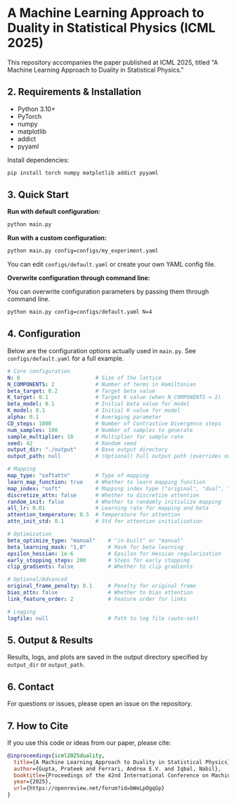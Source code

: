 # A Machine Learning Approach to Duality in Statistical Physics (ICML 2025)

This repository accompanies the paper published at ICML 2025, titled "A Machine Learning Approach to Duality in Statistical Physics."


## 2. Requirements & Installation

- Python 3.10+
- PyTorch
- numpy
- matplotlib
- addict
- pyyaml

Install dependencies:
```bash
pip install torch numpy matplotlib addict pyyaml
```

## 3. Quick Start

**Run with default configuration:**
```bash
python main.py
```

**Run with a custom configuration:**

```bash
python main.py config=configs/my_experiment.yaml
```

You can edit `configs/default.yaml` or create your own YAML config file.


**Overwrite configuration through command line:**

You can overwrite configuration parameters by passing them through command line. 
```bash
python main.py config=configs/default.yaml N=4
```

## 4. Configuration

Below are the configuration options actually used in `main.py`. See `configs/default.yaml` for a full example.

```yaml
# Core configuration
N: 8                        # Size of the lattice
N_COMPONENTS: 2             # Number of terms in Hamiltonian
beta_target: 0.2            # Target beta value
K_target: 0.1               # Target K value (when N_COMPONENTS = 2)
beta_model: 0.1             # Initial beta value for model
K_model: 0.1                # Initial K value for model
alpha: 0.1                  # Averaging parameter
CD_steps: 1000              # Number of Contrastive Divergence steps
num_samples: 100            # Number of samples to generate
sample_multiplier: 10       # Multiplier for sample rate
seed: 42                    # Random seed
output_dir: "./output"      # Base output directory
output_path: null           # (Optional) Full output path (overrides output_dir)

# Mapping
map_type: "softattn"        # Type of mapping
learn_map_function: true    # Whether to learn mapping function
map_index: "soft"           # Mapping index type ("original", "dual", "soft")
discretize_attn: false      # Whether to discretize attention
random_init: false          # Whether to randomly initialize mapping
all_lr: 0.01                # Learning rate for mapping and beta
attention_temperature: 0.5  # Temperature for attention
attn_init_std: 0.1          # Std for attention initialization

# Optimization
beta_optimize_type: "manual"    # "in-built" or "manual"
beta_learning_mask: "1,0"       # Mask for beta learning
epsilon_hessian: 1e-6           # Epsilon for Hessian regularization
early_stopping_steps: 200       # Steps for early stopping
clip_gradients: false           # Whether to clip gradients

# Optional/Advanced
original_frame_penalty: 0.1     # Penalty for original frame
bias_attn: false                # Whether to bias attention
link_feature_order: 2           # Feature order for links

# Logging
logfile: null                   # Path to log file (auto-set)
```

## 5. Output & Results

Results, logs, and plots are saved in the output directory specified by `output_dir` or `output_path`.

## 6. Contact

For questions or issues, please open an issue on the repository.

## 7. How to Cite

If you use this code or ideas from our paper, please cite:

```bibtex
@inproceedings{icml2025duality,
  title={A Machine Learning Approach to Duality in Statistical Physics},
  author={Gupta, Prateek and Ferrari, Andrea E.V. and Iqbal, Nabil},
  booktitle={Proceedings of the 42nd International Conference on Machine Learning (ICML)},
  year={2025},
  url={https://openreview.net/forum?id=bWeLpOgqGp}
}
```

